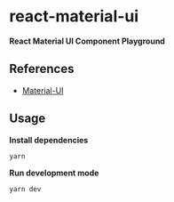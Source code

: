 # react-material-ui
**React Material UI Component Playground**

## References
- [Material-UI](https://material-ui.com/getting-started/installation/)

## Usage
**Install dependencies**
```
yarn
```

**Run development mode**
```
yarn dev
```
